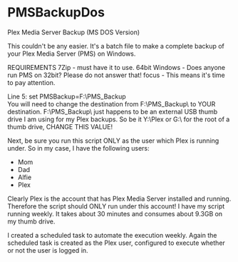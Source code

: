 # PMSBackupDos
Plex Media Server Backup (MS DOS Version)

This couldn't be any easier.
It's a batch file to make a complete backup of your Plex Media Server (PMS) on Windows.

REQUIREMENTS
7Zip - must have it to use.
64bit Windows - Does anyone run PMS on 32bit?  Please do not answer that!
focus - This means it's time to pay attention.

Line 5: set PMSBackup=F:\PMS_Backup\
You will need to change the destination from F:\PMS_Backup\ to YOUR destination.  F:\PMS_Backup\ just happens to be an external USB thumb drive I am using for my Plex backups. So be it Y:\Plex or G:\ for the root of a thumb drive, CHANGE THIS VALUE!

Next, be sure you run this script ONLY as the user which Plex is running under.  So in my case, I have the following users:
- Mom
- Dad
- Alfie
- Plex

Clearly Plex is the account that has Plex Media Server installed and running.  Therefore the script should ONLY run under this account!  I have my script running weekly.  It takes about 30 minutes and consumes about 9.3GB on my thumb drive.  

I created a scheduled task to automate the execution weekly.  Again the scheduled task is created as the Plex user, configured to execute whether or not the user is logged in.  
